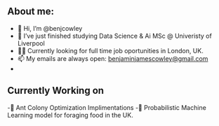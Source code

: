 ## About me:
- 👋 Hi, I’m @benjcowley
- 🌱 I’ve just finished studying Data Science & Ai MSc @ Univeristy of Liverpool
- 👨‍💻 Currently looking for full time job oportunities in London, UK.
- 📫 My emails are always open: benjaminjamescowley@gmail.com
- 
## Currently Working on
-🐜 Ant Colony Optimization Implimentations
-🌿 Probabilistic Machine Learning model for foraging food in the UK.
